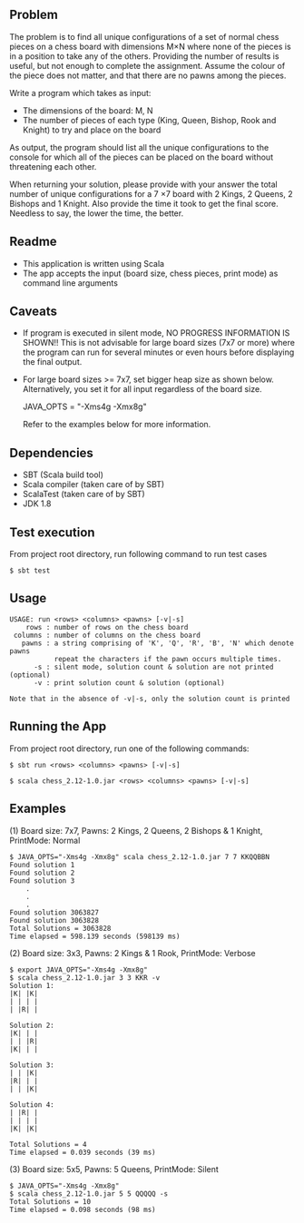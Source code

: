 Problem
-------
The problem is to find all unique configurations of a set of normal chess pieces on a chess board with 
dimensions M×N where none of the pieces is in a position to take any of the others. Providing the number 
of results is useful, but not enough to complete the assignment. Assume the colour of the piece does not 
matter, and that there are no pawns among the pieces.

Write a program which takes as input:
- The dimensions of the board: M, N
- The number of pieces of each type (King, Queen, Bishop, Rook and Knight) to try and place on the board

As output, the program should list all the unique configurations to the console for which all of the 
pieces can be placed on the board without threatening each other.

When returning your solution, please provide with your answer the total number of unique configurations 
for a 7 ×7 board with 2 Kings, 2 Queens, 2 Bishops and 1 Knight. Also provide the time it took to get the 
final score. Needless to say, the lower the time, the better.

Readme
------
- This application is written using Scala
- The app accepts the input (board size, chess pieces, print mode) as command line arguments

Caveats
-------
- If program is executed in silent mode, NO PROGRESS INFORMATION IS SHOWN!!
  This is not advisable for large board sizes (7x7 or more) where the program can run for several
  minutes or even hours before displaying the final output.
    
- For large board sizes >= 7x7, set bigger heap size as shown below. Alternatively, you set it for all 
  input regardless of the board size.

    JAVA_OPTS = "-Xms4g -Xmx8g"

  Refer to the examples below for more information.

Dependencies
------------
- SBT (Scala build tool)
- Scala compiler (taken care of by SBT)
- ScalaTest (taken care of by SBT)
- JDK 1.8

Test execution
--------------
From project root directory, run following command to run test cases

    $ sbt test

Usage
-----
    USAGE: run <rows> <columns> <pawns> [-v|-s]
        rows : number of rows on the chess board
     columns : number of columns on the chess board
       pawns : a string comprising of 'K', 'Q', 'R', 'B', 'N' which denote pawns
               repeat the characters if the pawn occurs multiple times.
          -s : silent mode, solution count & solution are not printed (optional)
          -v : print solution count & solution (optional)

    Note that in the absence of -v|-s, only the solution count is printed

Running the App
---------------
From project root directory, run one of the following commands:

    $ sbt run <rows> <columns> <pawns> [-v|-s]

    $ scala chess_2.12-1.0.jar <rows> <columns> <pawns> [-v|-s]

Examples
--------

(1) Board size: 7x7, Pawns: 2 Kings, 2 Queens, 2 Bishops & 1 Knight, PrintMode: Normal
	
	$ JAVA_OPTS="-Xms4g -Xmx8g" scala chess_2.12-1.0.jar 7 7 KKQQBBN
	Found solution 1
    Found solution 2
    Found solution 3
        .
        .
        .
    Found solution 3063827
    Found solution 3063828
    Total Solutions = 3063828
    Time elapsed = 598.139 seconds (598139 ms)
     
(2) Board size: 3x3, Pawns: 2 Kings & 1 Rook, PrintMode: Verbose
	
	$ export JAVA_OPTS="-Xms4g -Xmx8g" 
	$ scala chess_2.12-1.0.jar 3 3 KKR -v
    Solution 1:
    |K| |K|
    | | | |
    | |R| |
    
    Solution 2:
    |K| | |
    | | |R|
    |K| | |
    
    Solution 3:
    | | |K|
    |R| | |
    | | |K|
    
    Solution 4:
    | |R| |
    | | | |
    |K| |K|
    
    Total Solutions = 4
    Time elapsed = 0.039 seconds (39 ms)

(3) Board size: 5x5, Pawns: 5 Queens, PrintMode: Silent

	$ JAVA_OPTS="-Xms4g -Xmx8g"
	$ scala chess_2.12-1.0.jar 5 5 QQQQQ -s
    Total Solutions = 10
    Time elapsed = 0.098 seconds (98 ms)